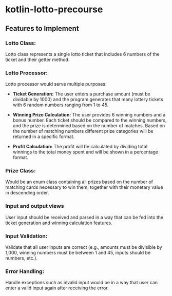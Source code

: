 # kotlin-lotto-precourse

## Features to Implement

### Lotto Class:

Lotto class represents a single lotto ticket that includes 6 numbers of the ticket and their getter method.

### Lotto Processor:

Lotto processor would serve multiple purposes:

- **Ticket Generation:** 
The user enters a purchase amount (must be dividable by 1000) and the program generates that many lottery tickets with 6 random numbers ranging from 1 to 45.

- **Winning Prize Calculation:**
The user provides 6 winning numbers and a bonus number. Each ticket should be compared to the winning numbers, and the prize is determined based on the number of matches. Based on the number of matching numbers different prize categories will be returned in a specific format.

- **Profit Calculation:**
The profit will be calculated by dividing total winnings to the total money spent and will be shown in a percentage format.

### Prize Class:

Would be an enum class containing all prizes based on the number of matching cards necessary to win them, together with their monetary value in descending order.

### Input and output views

User input should be received and parsed in a way that can be fed into the ticket generation and winning calculation features.

### Input Validation:

Validate that all user inputs are correct (e.g., amounts must be divisible by 1,000, winning numbers must be between 1 and 45, inputs should be numbers, etc.).

### Error Handling:

Handle exceptions such as invalid input would be in a way that user can enter a valid input again after receiving the error. 
